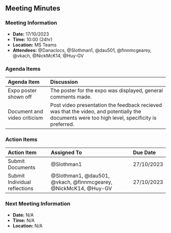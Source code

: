 ## Meeting Minutes
### Meeting Information
* **Date:** 17/10/2023
* **Time:** 10:00 (24hr)
* **Location:** MS Teams
* **Attendees:** @Danaclocs, @Slothman1, @dau501, @finnmcgearey, @vkach, @NickMcK14, @Huy-GV

### Agenda Items
|Agenda Item|Discussion|
|:-|:-|
|Expo poster shown off|The poster for the expo was displayed, general comments made.|
|Document and video criticism|Post video presentation the feedback recieved was that the video, and potentially the documents were too high level, specificity is preferred.|

### Action Items
|Action Item|Assigned To|Due Date|
|:-|:-|:-|
|Submit Documents|@Slothman1|27/10/2023|
|Submit Individual reflections|@Slothman1, @dau501, @vkach, @finnmcgearey, @NickMcK14, @Huy-GV|27/10/2023|

### Next Meeting Information
* **Date:** N/A
* **Time:** N/A
* **Location:** N/A
